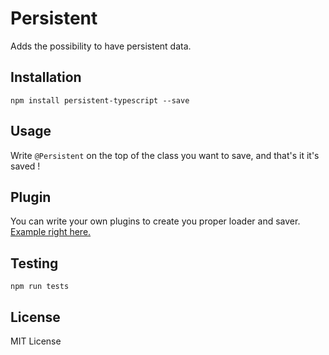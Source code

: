 # Persistent

Adds the possibility to have persistent data.

## Installation

```
npm install persistent-typescript --save
```

## Usage

Write `@Persistent` on the top of the class you want to save, and that's it it's saved !

## Plugin

You can write your own plugins to create you proper loader and saver.  
[Example right here.](https://github.com/JulienTD/Persistent-TypeScript/)

## Testing

```
npm run tests
```

## License

MIT License
